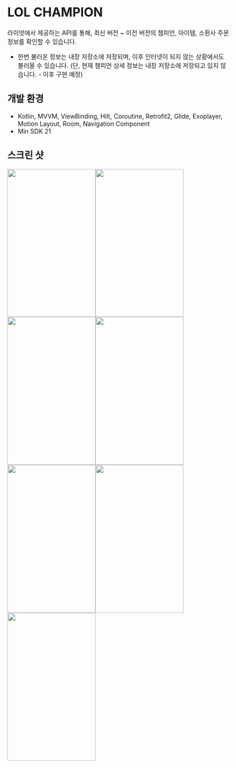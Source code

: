 # LOL CHAMPION

라이엇에서 제공하는 API를 통해,
최신 버전 ~ 이전 버전의 챔피언, 아이템, 소환사 주문 정보를 확인할 수 있습니다.

- 한번 불러온 정보는 내장 저장소에 저장되며, 이후 인터넷이 되지 않는 상황에서도 불러올 수 있습니다.
(단, 현재 챔피언 상세 정보는 내장 저장소에 저장되고 있지 않습니다. - 이후 구현 예정)

## 개발 환경
- Kotlin, MVVM, ViewBinding, Hilt, Coroutine, Retrofit2, Glide, Exoplayer, Motion Layout, Room, Navigation Component
- Min SDK 21

## 스크린 샷
<img src="https://user-images.githubusercontent.com/25873584/165680115-41ef05cf-d62b-4377-8ef5-404f827b7813.png" width="200" height="335"><img src="https://user-images.githubusercontent.com/25873584/165680113-4a13c790-13d1-46b5-ba6d-bebec7fcdc24.png" width="200" height="335"><img src="https://user-images.githubusercontent.com/25873584/165680112-8f204065-73b4-4d5a-8402-76447fdcc2c9.png" width="200" height="335"><img src="https://user-images.githubusercontent.com/25873584/165680108-afaaba99-913e-4d5f-9b93-af89b27e0b38.png" width="200" height="335"><img src="https://user-images.githubusercontent.com/25873584/165680102-af8bb070-583a-415c-a6e9-7ef28d42206f.png" width="200" height="335"><img src="https://user-images.githubusercontent.com/25873584/165680096-0c2daf32-37e1-4b30-bec6-5088c96dd3ad.png" width="200" height="335"><img src="https://user-images.githubusercontent.com/25873584/165680088-f1b0b2af-cb95-46dd-baed-6581e6a04775.png" width="200" height="335">
